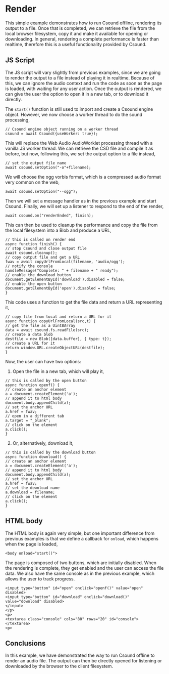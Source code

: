 Render
===

This simple example demonstrates how to run Csound offline, rendering
its output to a file. Once that is completed, we can retrieve the file
from the local browser filesystem, copy it and make it available for
opening or downloading. In general, rendering a complete performance
is faster than realtime, therefore this is a useful functionality
provided by Csound.


JS Script
---

The JS script will vary slightly from previous examples, since we are
going to render the output to a file instead of playing it in
realtime. Because of this, we can ignore the audio context and run
the code as soon as the page is loaded, with waiting for any user
action. Once the output is rendered, we can give the user the option
to open it in a new tab, or to download it directly.

The `start()` function is still used to import and create a Csound
engine object. However, we now choose a worker thread to do the
sound processing,

```
// Csound engine object running on a worker thread
csound = await Csound({useWorker: true});
```

This will replace the Web Audio AudioWorklet processing thread with
a vanilla JS worker thread. We can retrieve the CSD file  and compile
it as before, but now, following this, we set the output option to a
file instead,

```
// set the output file name
await csound.setOption("-o"+filename);
```

We will choose the ogg vorbis format, which is a compressed audio
format very common on the web,

```
await csound.setOption("--ogg");
```

Then we will set a message handler as in the previous example and
start Csound. Finally, we will set up a listener to respond to the end
of the render,

```
await csound.on("renderEnded", finish);
```

This can then be used to cleanup the performance and copy the file
from the local filesystem into a Blob and produce a URL,

```
// this is called on render end
async function finish() {
// stop Csound and close output file
await csound.cleanup();
// copy output file and get a URL
fwav = await copyUrlFromLocal(filename, 'audio/ogg');
// notify the console
handleMessage("Complete: " + filename + " ready");
// enable the download button
document.getElementById('download').disabled = false;
// enable the open button
document.getElementById('open').disabled = false;
}
```

This code uses a function to get the file data and return a URL
representing it,

```
// copy file from local and return a URL for it
async function copyUrlFromLocal(src,t) {
// get the file as a Uint8Array
data = await csound.fs.readFile(src);
// create a data blob
destfile = new Blob([data.buffer], { type: t});
// create a URL for it
return window.URL.createObjectURL(destfile);
}
```

Now, the user can have two options:

1. Open the file in a new tab, which will play it,

```
// this is called by the open button
async function openf() {
// create an anchor element
a = document.createElement('a');
// append it to html body
document.body.appendChild(a);
// set the anchor URL
a.href = fwav;
// open in a different tab
a.target = "_blank";
// click on the element
a.click();
}
```
2. Or, alternatively, download it,

```
// this is called by the download button
async function download() {
// create an anchor element
a = document.createElement('a');
// append it to html body
document.body.appendChild(a);
// set the anchor URL
a.href = fwav;
// set the download name
a.download = filename;
// click on the element
a.click();
}
```


HTML body
-----
The HTML body is again very simple, but one important difference
from previous examples is that we define a callback for `onload`,
which happens when the page is loaded,

```
<body onload="start()">
```

The page is composed of two buttons,
which are initially disabled. When the rendering is complete, they
get enabled and the user can access the file data. We also have
the same console as in the previous example, which allows the
user to track progress.

```
<input type="button" id="open" onclick="openf()" value="open" disabled>
<input type="button" id="download" onclick="download()"
value="download" disabled>
</input>
</p>
<p>
<textarea class="console" cols="80" rows="20" id="console">
</textarea>
<p>
```

Conclusions
---

In this example, we have demonstrated the way to run Csound
offline to render an audio file. The output can then be directly
opened for listening or downloaded by the browser to the
client filesystem.

